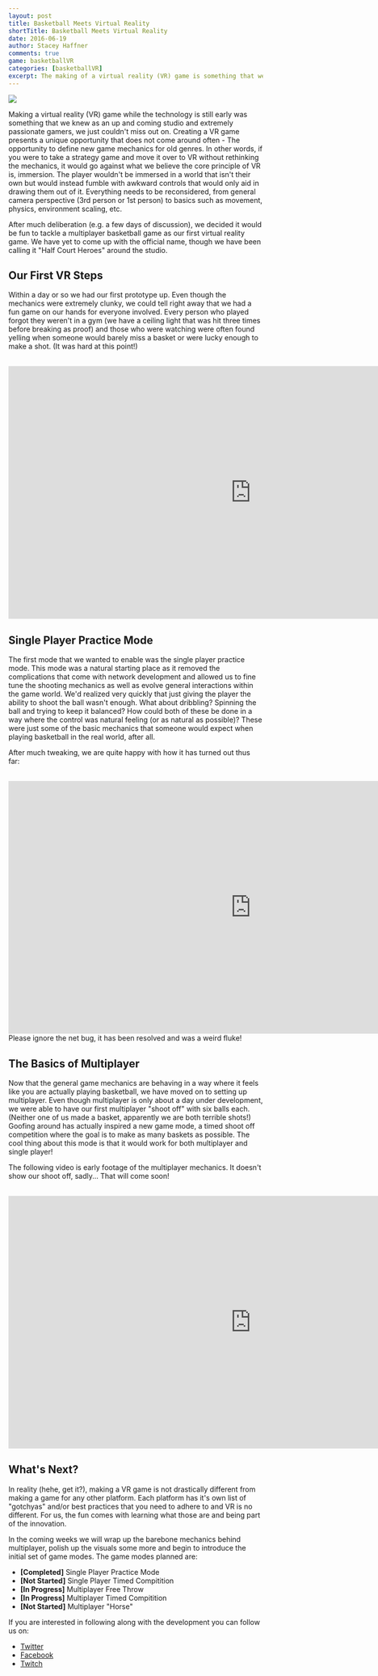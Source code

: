 ```yaml
---
layout: post
title: Basketball Meets Virtual Reality
shortTitle: Basketball Meets Virtual Reality
date: 2016-06-19
author: Stacey Haffner
comments: true
game: basketballVR
categories: [basketballVR]
excerpt: The making of a virtual reality (VR) game is something that we knew as an up and coming studio and extremely passionate gamers, we just couldn't miss out on. Making a VR game presents a unique opportunity that does not come around often...
---
```

<img src="{{site.base}}/basketballVR/2016-06-19/post.png" class="img-responsive img-thumbnail" />

Making a virtual reality (VR) game while the technology is still early was something that we knew as an up and coming studio and extremely passionate gamers, we just couldn't miss out on. Creating a VR game presents a unique opportunity that does not come around often - The opportunity to define new game mechanics for old genres. In other words, if you were to take a strategy game and move it over to VR without rethinking the mechanics, it would go against what we believe the core principle of VR is, immersion. The player wouldn't be immersed in a world that isn't their own but would instead fumble with awkward controls that would only aid in drawing them out of it. Everything needs to be reconsidered, from general camera perspective (3rd person or 1st person) to basics such as movement, physics, environment scaling, etc. 

After much deliberation (e.g. a few days of discussion), we decided it would be fun to tackle a multiplayer basketball game as our first virtual reality game. We have yet to come up with the official name, though we have been calling it "Half Court Heroes" around the studio.

<h2>Our First VR Steps</h2>

Within a day or so we had our first prototype up. Even though the mechanics were extremely clunky, we could tell right away that we had a fun game on our hands for everyone involved. Every person who played forgot they weren't in a gym (we have a ceiling light that was hit three times before breaking as proof) and those who were watching were often found yelling when someone would barely miss a basket or were lucky enough to make a shot. (It was hard at this point!)
<br/><br/>
<iframe class="img-responsive img-thumbnail" style="width: 960px; height: 500px;"  src="https://www.youtube.com/embed/LO-bNShAZo4" frameborder="0" allowfullscreen></iframe>

<h2>Single Player Practice Mode</h2>
The first mode that we wanted to enable was the single player practice mode. This mode was a natural starting place as it removed the complications that come with network development and allowed us to fine tune the shooting mechanics as well as evolve general interactions within the game world. We'd realized very quickly that just giving the player the ability to shoot the ball wasn't enough. What about dribbling? Spinning the ball and trying to keep it balanced? How could both of these be done in a way where the control was natural feeling (or as natural as possible)? These were just some of the basic mechanics that someone would expect when playing basketball in the real world, after all.

After much tweaking, we are quite happy with how it has turned out thus far: 
<br/><br/>
<iframe class="img-responsive img-thumbnail" style="width: 960px; height: 500px;"  src="https://www.youtube.com/embed/asMEHXq-RdA" frameborder="0" allowfullscreen></iframe>
<br/>
Please ignore the net bug, it has been resolved and was a weird fluke!

<h2>The Basics of Multiplayer</h2>
Now that the general game mechanics are behaving in a way where it feels like you are actually playing basketball, we have moved on to setting up multiplayer. Even though multiplayer is only about a day under development, we were able to have our first multiplayer "shoot off" with six balls each. (Neither one of us made a basket, apparently we are both terrible shots!) Goofing around has actually inspired a new game mode, a timed shoot off competition where the goal is to make as many baskets as possible. The cool thing about this mode is that it would work for both multiplayer and single player!

The following video is early footage of the multiplayer mechanics. It doesn't show our shoot off, sadly... That will come soon!
<br/><br/>
<iframe class="img-responsive img-thumbnail" style="width: 960px; height: 500px;"  src="https://www.youtube.com/embed/K4hnJ4oELEA" frameborder="0" allowfullscreen></iframe>

<h2>What's Next?</h2>
In reality (hehe, get it?), making a VR game is not drastically different from making a game for any other platform. Each platform has it's own list of "gotchyas" and/or best practices that you need to adhere to and VR is no different. For us, the fun comes with learning what those are and being part of the innovation. 

In the coming weeks we will wrap up the barebone mechanics behind multiplayer, polish up the visuals some more and begin to introduce the initial set of game modes. The game modes planned are:


* <b>[Completed]</b> Single Player Practice Mode
* <b>[Not Started]</b> Single Player Timed Compitition
* <b>[In Progress]</b> Multiplayer Free Throw
* <b>[In Progress]</b> Multiplayer Timed Compitition
* <b>[Not Started]</b> Multiplayer "Horse"

If you are interested in following along with the development you can follow us on:

* <a href="https://twitter.com/WhatUpGames">Twitter</a>
* <a href="https://www.facebook.com/whatupgames">Facebook</a>
* <a href="https://twitch.tv/yecats131">Twitch</a>